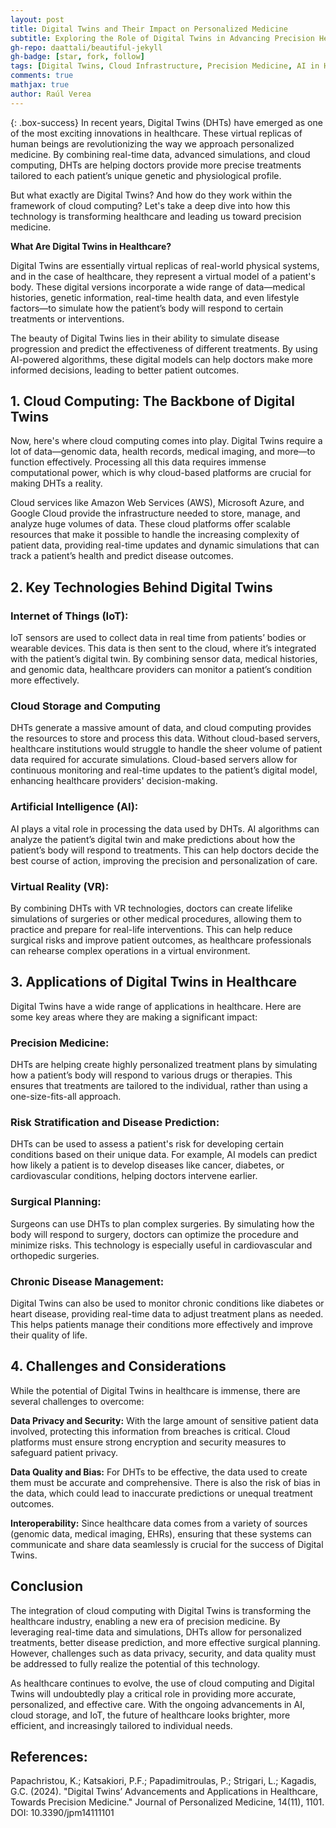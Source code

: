 ```yaml
---
layout: post
title: Digital Twins and Their Impact on Personalized Medicine
subtitle: Exploring the Role of Digital Twins in Advancing Precision Healthcare
gh-repo: daattali/beautiful-jekyll
gh-badge: [star, fork, follow]
tags: [Digital Twins, Cloud Infrastructure, Precision Medicine, AI in Healthcare]
comments: true
mathjax: true
author: Raúl Verea
---
```


{: .box-success}
In recent years, Digital Twins (DHTs) have emerged as one of the most exciting innovations in healthcare. These virtual replicas of human beings are revolutionizing the way we approach personalized medicine. By combining real-time data, advanced simulations, and cloud computing, DHTs are helping doctors provide more precise treatments tailored to each patient’s unique genetic and physiological profile.

But what exactly are Digital Twins? And how do they work within the framework of cloud computing? Let's take a deep dive into how this technology is transforming healthcare and leading us toward precision medicine.

**What Are Digital Twins in Healthcare?**

Digital Twins are essentially virtual replicas of real-world physical systems, and in the case of healthcare, they represent a virtual model of a patient's body. These digital versions incorporate a wide range of data—medical histories, genetic information, real-time health data, and even lifestyle factors—to simulate how the patient’s body will respond to certain treatments or interventions.

The beauty of Digital Twins lies in their ability to simulate disease progression and predict the effectiveness of different treatments. By using AI-powered algorithms, these digital models can help doctors make more informed decisions, leading to better patient outcomes.

## 1. **Cloud Computing: The Backbone of Digital Twins**

Now, here's where cloud computing comes into play. Digital Twins require a lot of data—genomic data, health records, medical imaging, and more—to function effectively. Processing all this data requires immense computational power, which is why cloud-based platforms are crucial for making DHTs a reality.

Cloud services like Amazon Web Services (AWS), Microsoft Azure, and Google Cloud provide the infrastructure needed to store, manage, and analyze huge volumes of data. These cloud platforms offer scalable resources that make it possible to handle the increasing complexity of patient data, providing real-time updates and dynamic simulations that can track a patient’s health and predict disease outcomes.

## 2. **Key Technologies Behind Digital Twins**

### Internet of Things (IoT):
IoT sensors are used to collect data in real time from patients’ bodies or wearable devices. This data is then sent to the cloud, where it’s integrated with the patient’s digital twin. By combining sensor data, medical histories, and genomic data, healthcare providers can monitor a patient’s condition more effectively.

### Cloud Storage and Computing
DHTs generate a massive amount of data, and cloud computing provides the resources to store and process this data. Without cloud-based servers, healthcare institutions would struggle to handle the sheer volume of patient data required for accurate simulations. Cloud-based servers allow for continuous monitoring and real-time updates to the patient’s digital model, enhancing healthcare providers' decision-making.

### Artificial Intelligence (AI):
AI plays a vital role in processing the data used by DHTs. AI algorithms can analyze the patient’s digital twin and make predictions about how the patient’s body will respond to treatments. This can help doctors decide the best course of action, improving the precision and personalization of care.

### Virtual Reality (VR):
By combining DHTs with VR technologies, doctors can create lifelike simulations of surgeries or other medical procedures, allowing them to practice and prepare for real-life interventions. This can help reduce surgical risks and improve patient outcomes, as healthcare professionals can rehearse complex operations in a virtual environment.

## 3. **Applications of Digital Twins in Healthcare**

Digital Twins have a wide range of applications in healthcare. Here are some key areas where they are making a significant impact:

### Precision Medicine:
 DHTs are helping create highly personalized treatment plans by simulating how a patient’s body will respond to various drugs or therapies. This ensures that treatments are tailored to the individual, rather than using a one-size-fits-all approach.

### Risk Stratification and Disease Prediction:
 DHTs can be used to assess a patient's risk for developing certain conditions based on their unique data. For example, AI models can predict how likely a patient is to develop diseases like cancer, diabetes, or cardiovascular conditions, helping doctors intervene earlier.

### Surgical Planning:
 Surgeons can use DHTs to plan complex surgeries. By simulating how the body will respond to surgery, doctors can optimize the procedure and minimize risks. This technology is especially useful in cardiovascular and orthopedic surgeries.

### Chronic Disease Management:
 Digital Twins can also be used to monitor chronic conditions like diabetes or heart disease, providing real-time data to adjust treatment plans as needed. This helps patients manage their conditions more effectively and improve their quality of life.

## 4. **Challenges and Considerations**

While the potential of Digital Twins in healthcare is immense, there are several challenges to overcome:

**Data Privacy and Security:** With the large amount of sensitive patient data involved, protecting this information from breaches is critical. Cloud platforms must ensure strong encryption and security measures to safeguard patient privacy.

**Data Quality and Bias:** For DHTs to be effective, the data used to create them must be accurate and comprehensive. There is also the risk of bias in the data, which could lead to inaccurate predictions or unequal treatment outcomes.

**Interoperability:** Since healthcare data comes from a variety of sources (genomic data, medical imaging, EHRs), ensuring that these systems can communicate and share data seamlessly is crucial for the success of Digital Twins.


## Conclusion

The integration of cloud computing with Digital Twins is transforming the healthcare industry, enabling a new era of precision medicine. By leveraging real-time data and simulations, DHTs allow for personalized treatments, better disease prediction, and more effective surgical planning. However, challenges such as data privacy, security, and data quality must be addressed to fully realize the potential of this technology.

As healthcare continues to evolve, the use of cloud computing and Digital Twins will undoubtedly play a critical role in providing more accurate, personalized, and effective care. With the ongoing advancements in AI, cloud storage, and IoT, the future of healthcare looks brighter, more efficient, and increasingly tailored to individual needs.

## References:

Papachristou, K.; Katsakiori, P.F.; Papadimitroulas, P.; Strigari, L.; Kagadis, G.C. (2024). "Digital Twins’ Advancements and Applications in Healthcare, Towards Precision Medicine." Journal of Personalized Medicine, 14(11), 1101. DOI: 10.3390/jpm14111101

